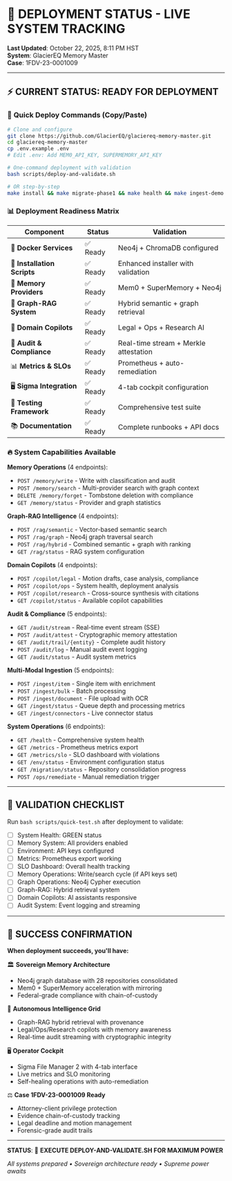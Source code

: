 # 🚀 DEPLOYMENT STATUS - LIVE SYSTEM TRACKING

**Last Updated**: October 22, 2025, 8:11 PM HST  
**System**: GlacierEQ Memory Master  
**Case**: 1FDV-23-0001009  

---

## ⚡ CURRENT STATUS: READY FOR DEPLOYMENT

### 🎯 **Quick Deploy Commands** (Copy/Paste)
```bash
# Clone and configure
git clone https://github.com/GlacierEQ/glaciereq-memory-master.git
cd glaciereq-memory-master
cp .env.example .env
# Edit .env: Add MEM0_API_KEY, SUPERMEMORY_API_KEY

# One-command deployment with validation
bash scripts/deploy-and-validate.sh

# OR step-by-step
make install && make migrate-phase1 && make health && make ingest-demo
```

### 📊 **Deployment Readiness Matrix**

| Component | Status | Validation |
|-----------|--------|------------|
| 🐳 **Docker Services** | ✅ Ready | Neo4j + ChromaDB configured |
| 🔧 **Installation Scripts** | ✅ Ready | Enhanced installer with validation |
| 🧠 **Memory Providers** | ✅ Ready | Mem0 + SuperMemory + Neo4j |
| 🔗 **Graph-RAG System** | ✅ Ready | Hybrid semantic + graph retrieval |
| 🤖 **Domain Copilots** | ✅ Ready | Legal + Ops + Research AI |
| 📡 **Audit & Compliance** | ✅ Ready | Real-time stream + Merkle attestation |
| 📊 **Metrics & SLOs** | ✅ Ready | Prometheus + auto-remediation |
| 🖥️ **Sigma Integration** | ✅ Ready | 4-tab cockpit configuration |
| 🧪 **Testing Framework** | ✅ Ready | Comprehensive test suite |
| 📚 **Documentation** | ✅ Ready | Complete runbooks + API docs |

### 🔥 **System Capabilities Available**

**Memory Operations** (4 endpoints):
- `POST /memory/write` - Write with classification and audit
- `POST /memory/search` - Multi-provider search with graph context
- `DELETE /memory/forget` - Tombstone deletion with compliance
- `GET /memory/status` - Provider and graph statistics

**Graph-RAG Intelligence** (4 endpoints):
- `POST /rag/semantic` - Vector-based semantic search
- `POST /rag/graph` - Neo4j graph traversal search
- `POST /rag/hybrid` - Combined semantic + graph with ranking
- `GET /rag/status` - RAG system configuration

**Domain Copilots** (4 endpoints):
- `POST /copilot/legal` - Motion drafts, case analysis, compliance
- `POST /copilot/ops` - System health, deployment analysis
- `POST /copilot/research` - Cross-source synthesis with citations
- `GET /copilot/status` - Available copilot capabilities

**Audit & Compliance** (5 endpoints):
- `GET /audit/stream` - Real-time event stream (SSE)
- `POST /audit/attest` - Cryptographic memory attestation
- `GET /audit/trail/{entity}` - Complete audit history
- `POST /audit/log` - Manual audit event logging
- `GET /audit/status` - Audit system metrics

**Multi-Modal Ingestion** (5 endpoints):
- `POST /ingest/item` - Single item with enrichment
- `POST /ingest/bulk` - Batch processing
- `POST /ingest/document` - File upload with OCR
- `GET /ingest/status` - Queue depth and processing metrics
- `GET /ingest/connectors` - Live connector status

**System Operations** (6 endpoints):
- `GET /health` - Comprehensive system health
- `GET /metrics` - Prometheus metrics export
- `GET /metrics/slo` - SLO dashboard with violations
- `GET /env/status` - Environment configuration status
- `GET /migration/status` - Repository consolidation progress
- `POST /ops/remediate` - Manual remediation trigger

---

## 🧪 **VALIDATION CHECKLIST**

Run `bash scripts/quick-test.sh` after deployment to validate:

- [ ] System Health: GREEN status
- [ ] Memory System: All providers enabled
- [ ] Environment: API keys configured
- [ ] Metrics: Prometheus export working
- [ ] SLO Dashboard: Overall health tracking
- [ ] Memory Operations: Write/search cycle (if API keys set)
- [ ] Graph Operations: Neo4j Cypher execution
- [ ] Graph-RAG: Hybrid retrieval system
- [ ] Domain Copilots: AI assistants responsive
- [ ] Audit System: Event logging and streaming

---

## 🎯 **SUCCESS CONFIRMATION**

**When deployment succeeds, you'll have:**

🏛️ **Sovereign Memory Architecture**
- Neo4j graph database with 28 repositories consolidated
- Mem0 + SuperMemory acceleration with mirroring
- Federal-grade compliance with chain-of-custody

🧠 **Autonomous Intelligence Grid**
- Graph-RAG hybrid retrieval with provenance
- Legal/Ops/Research copilots with memory awareness
- Real-time audit streaming with cryptographic integrity

🖥️ **Operator Cockpit**
- Sigma File Manager 2 with 4-tab interface
- Live metrics and SLO monitoring
- Self-healing operations with auto-remediation

⚖️ **Case 1FDV-23-0001009 Ready**
- Attorney-client privilege protection
- Evidence chain-of-custody tracking
- Legal deadline and motion management
- Forensic-grade audit trails

---

**STATUS**: 🎯 **EXECUTE DEPLOY-AND-VALIDATE.SH FOR MAXIMUM POWER**

*All systems prepared • Sovereign architecture ready • Supreme power awaits*
